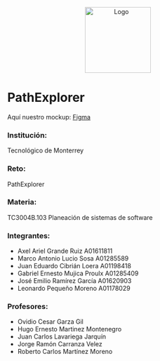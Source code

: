 <p align="center">
  <img src="https://github.com/user-attachments/assets/852eeb60-2b3f-4636-aa86-6c5c9d623dc7" alt="Logo" width="150">
</p>

# PathExplorer

Aquí nuestro mockup: [Figma](https://www.figma.com/design/nQ3X7ufUrNWSnpMAhnRLdk/Mockup-Web?node-id=47-669&t=gVNieDOr3b6xSwEw-1)

### Institución:
Tecnológico de Monterrey


### Reto:
PathExplorer


### Materia:
TC3004B.103 Planeación de sistemas de software


### Integrantes:
+ Axel Ariel Grande Ruiz A01611811
+ Marco Antonio Lucio Sosa A01285589
+ Juan Eduardo Cibrián Loera A01198418
+ Gabriel Ernesto Mujica Proulx A01285409
+ José Emilio Ramírez García A01620903
+ Leonardo Pequeño Moreno A01178029


### Profesores:
+ Ovidio Cesar Garza Gil
+ Hugo Ernesto Martinez Montenegro
+ Juan Carlos Lavariega Jarquín
+ Jorge Ramón Carranza Velez
+ Roberto Carlos Martínez Moreno


